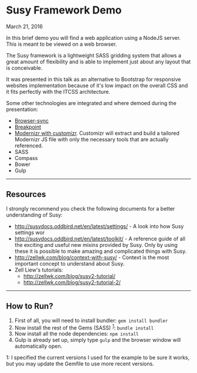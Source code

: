 Susy Framework Demo
===================

March 21, 2016

In this brief demo you will find a web application using a NodeJS server. This is meant to be viewed on a web browser.

The Susy framework is a lightweight SASS gridding system that allows a great amount of flexibility and is able to implement just about any layout that is conceivable.

It was presented in this talk as an alternative to Bootstrap for responsive websites implementation because of it's low impact on the overall CSS and it fits perfectly with the ITCSS architecture.

Some other technologies are integrated and where demoed during the presentation:

 - [Browser-sync](https://browsersync.io/docs/)
 - [Breakpoint](http://breakpoint-sass.com/)
 - [Modernizr with customizr](https://modernizr.com/docs). Customizr will extract and build a tailored Modernizr JS file with only the necessary tools that are actually referenced.
 - SASS
 - Compass
 - Bower
 - Gulp


----------


Resources
---------

I strongly recommend you check the following documents for a better understanding of  Susy:

 - http://susydocs.oddbird.net/en/latest/settings/ - A look into how Susy settings wor
 - http://susydocs.oddbird.net/en/latest/toolkit/ - A reference guide of all the exciting and useful new mixins provided by Susy. Only by using these it is possible to make amazing and complicated things with Susy.
 -  http://zellwk.com/blog/context-with-susy/ - Context is the most important concept to understand about Susy.
 - Zell Liew's tutorials:
	 - http://zellwk.com/blog/susy2-tutorial/
	 - http://zellwk.com/blog/susy2-tutorial-2/


----------

How to Run?
-----------

 1. First of all, you will need to install bundler: `gem install bundler`
 2. Now install the rest of the Gems (SASS) <sup>[1](#gemFootNote)</sup>: `bundle install`
 3. Now install all the node dependencies: `npm install`
 4. Gulp is already set up, simply type `gulp` and the browser window will automatically open.

<a name="gemFootNote">1</a>: I specified the current versions I used for the example to be sure it works, but you may update the Gemfile to use more recent versions.
